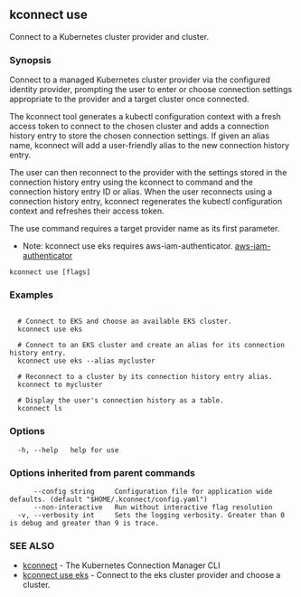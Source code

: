 ## kconnect use

Connect to a Kubernetes cluster provider and cluster.

### Synopsis


Connect to a managed Kubernetes cluster provider via the configured identity 
provider, prompting the user to enter or choose connection settings appropriate 
to the provider and a target cluster once connected.

The kconnect tool generates a kubectl configuration context with a fresh access 
token to connect to the chosen cluster and adds a connection history entry to 
store the chosen connection settings.  If given an alias name, kconnect will add
a user-friendly alias to the new connection history entry.

The user can then reconnect to the provider with the settings stored in the 
connection history entry using the kconnect to command and the connection history
entry ID or alias.  When the user reconnects using a connection history entry, 
kconnect regenerates the kubectl configuration context and refreshes their access 
token.

The use command requires a target provider name as its first parameter.

* Note: kconnect use eks requires aws-iam-authenticator.
  [aws-iam-authenticator](https://github.com/kubernetes-sigs/aws-iam-authenticator)



```
kconnect use [flags]
```

### Examples

```

  # Connect to EKS and choose an available EKS cluster.
  kconnect use eks

  # Connect to an EKS cluster and create an alias for its connection history entry.
  kconnect use eks --alias mycluster

  # Reconnect to a cluster by its connection history entry alias.
  kconnect to mycluster

  # Display the user's connection history as a table.
  kconnect ls

```

### Options

```
  -h, --help   help for use
```

### Options inherited from parent commands

```
      --config string     Configuration file for application wide defaults. (default "$HOME/.kconnect/config.yaml")
      --non-interactive   Run without interactive flag resolution
  -v, --verbosity int     Sets the logging verbosity. Greater than 0 is debug and greater than 9 is trace.
```

### SEE ALSO

* [kconnect](index.md)	 - The Kubernetes Connection Manager CLI
* [kconnect use eks](use_eks.md)	 - Connect to the eks cluster provider and choose a cluster.

